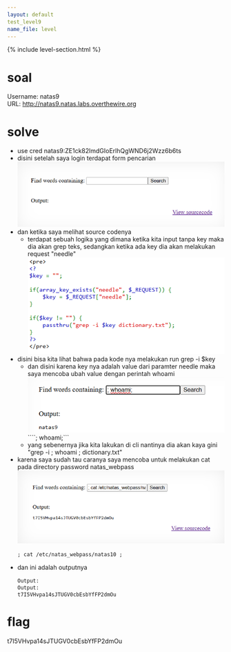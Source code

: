 ```yaml
---
layout: default
test_level9
name_file: level
---
```


{% include level-section.html %}

# soal
Username: natas9 \
URL:      http://natas9.natas.labs.overthewire.org

# solve
- use cred natas9:ZE1ck82lmdGIoErlhQgWND6j2Wzz6b6ts
- disini setelah saya login terdapat form pencarian
  ![alt text](docs/images/image-13.png)
- dan ketika saya melihat source codenya
  - terdapat sebuah logika yang dimana ketika kita input tanpa key maka dia akan grep teks, sedangkan ketika ada key dia akan melakukan request "needle"
    ![alt text](docs/images/image-14.png)
- disini bisa kita lihat bahwa pada kode nya melakukan run grep -i $key
  - dan disini karena key nya adalah value dari paramter needle maka saya mencoba ubah value dengan perintah whoami
    ![alt text](docs/images/image-15.png)
    ````; whoami;```
  - yang sebenernya jika kita lakukan di cli nantinya dia akan kaya gini "grep -i ; whoami ; dictionary.txt"
- karena saya sudah tau caranya saya mencoba untuk melakukan cat pada directory password natas_webpass
  ![alt text](docs/images/image-16.png)
  ```
  ; cat /etc/natas_webpass/natas10 ;
  ```
- dan ini adalah outputnya
  ```
  Output:
  Output:
  t7I5VHvpa14sJTUGV0cbEsbYfFP2dmOu
  ```

# flag
t7I5VHvpa14sJTUGV0cbEsbYfFP2dmOu